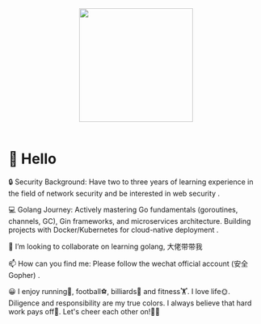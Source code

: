 <div align="center">

  <!-- knock code pictures 敲代码的图片 -->
  <picture>
    <source media="(prefers-color-scheme: dark)" srcset="https://cdn.jsdelivr.net/gh/sun0225SUN/sun0225SUN/assets/images/coding.gif" />
    <source media="(prefers-color-scheme: light)" srcset="https://cdn.jsdelivr.net/gh/sun0225SUN/sun0225SUN/assets/images/developer.svg" height="225px" />
    <img src="https://cdn.jsdelivr.net/gh/sun0225SUN/sun0225SUN/assets/images/coding.gif" />
  </picture>

  <!-- for beauty 留个空行好看点 -->
  <div>&nbsp;</div>

</div>

#  🙋 Hello

🔒 Security Background: Have two to three years of learning experience in the field of network security and be interested in web security .

💻 Golang Journey: Actively mastering Go fundamentals (goroutines, channels, GC), Gin frameworks, and microservices architecture. Building projects with Docker/Kubernetes for cloud-native deployment .

👯 I’m looking to collaborate on learning golang, 大佬带带我

📫 How can you find me: Please follow the wechat official account (安全Gopher) .

😀 I enjoy running🏃, football⚽️, billiards🎱 and fitness🏋️. I love life🌞. Diligence and responsibility are my true colors. I always believe that hard work pays off💪. Let's cheer each other on!👨‍🎓
